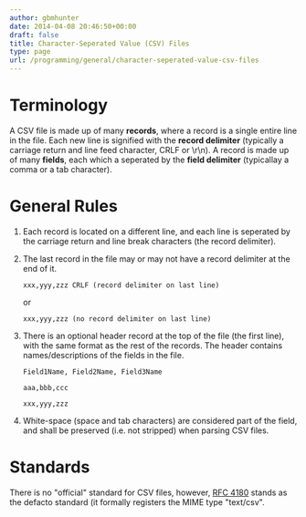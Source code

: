 ```yaml
---
author: gbmhunter
date: 2014-04-08 20:46:50+00:00
draft: false
title: Character-Seperated Value (CSV) Files
type: page
url: /programming/general/character-seperated-value-csv-files
---
```


# Terminology

A CSV file is made up of many **records**, where a record is a single entire line in the file. Each new line is signified with the **record delimiter** (typically a carriage return and line feed character, CRLF or \r\n). A record is made up of many **fields**, each which a seperated by the **field delimiter** (typicallay a comma or a tab character).

# General Rules

1. Each record is located on a different line, and each line is seperated by the carriage return and line break characters (the record delimiter).
2. The last record in the file may or may not have a record delimiter at the end of it.  

    ```
    xxx,yyy,zzz CRLF (record delimiter on last line)  
    ```

    or  

    ```
    xxx,yyy,zzz (no record delimiter on last line)  
    ```

3. There is an optional header record at the top of the file (the first line), with the same format as the rest of the records. The header contains names/descriptions of the fields in the file.  

    ```
    Field1Name, Field2Name, Field3Name  

    aaa,bbb,ccc  

    xxx,yyy,zzz  
    ```

4. White-space (space and tab characters) are considered part of the field, and shall be preserved (i.e. not stripped) when parsing CSV files.
	
# Standards

There is no "official" standard for CSV files, however, [RFC 4180](http://tools.ietf.org/html/rfc4180) stands as the defacto standard (it formally registers the MIME type "text/csv".
